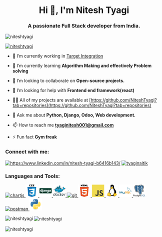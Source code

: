 <h1 align="center">Hi 👋, I'm Nitesh Tyagi</h1>
<h3 align="center">A passionate Full Stack developer from India.</h3>

<p align="left"> <img src="https://komarev.com/ghpvc/?username=niteshtyagi&label=Profile%20views&color=0e75b6&style=flat" alt="niteshtyagi" /> </p>

<p align="left"> <a href="https://github.com/ryo-ma/github-profile-trophy"><img src="https://github-profile-trophy.vercel.app/?username=niteshtyagi" alt="niteshtyagi" /></a> </p>

- 🔭 I’m currently working in [Target Integration](https://targetintegration.com/)

- 🌱 I’m currently learning ****Algorithm Making and effectively Problem solving****

- 👯 I’m looking to collaborate on **Open-source projects.**

- 🤝 I’m looking for help with **Frontend end framework(react)**

- 👨‍💻 All of my projects are available at [https://github.com/NiteshTyagi?tab=repositories](https://github.com/NiteshTyagi?tab=repositories)

- 💬 Ask me about **Python, Django, Odoo, Web development.**

- 📫 How to reach me **tyaginitesh001@gmail.com**

- ⚡ Fun fact ****Gym freak****

<h3 align="left">Connect with me:</h3>
<p align="left">
<a href="https://linkedin.com/in/https://www.linkedin.com/in/nitesh-tyagi-b6416b143/" target="blank"><img align="center" src="https://raw.githubusercontent.com/rahuldkjain/github-profile-readme-generator/master/src/images/icons/Social/linked-in-alt.svg" alt="https://www.linkedin.com/in/nitesh-tyagi-b6416b143/" height="30" width="40" /></a>
<a href="https://instagram.com/tyaginaitik" target="blank"><img align="center" src="https://raw.githubusercontent.com/rahuldkjain/github-profile-readme-generator/master/src/images/icons/Social/instagram.svg" alt="tyaginaitik" height="30" width="40" /></a>
</p>

<h3 align="left">Languages and Tools:</h3>
<p align="left"> <a href="https://www.chartjs.org" target="_blank" rel="noreferrer"> <img src="https://www.chartjs.org/media/logo-title.svg" alt="chartjs" width="40" height="40"/> </a> <a href="https://www.w3schools.com/css/" target="_blank" rel="noreferrer"> <img src="https://raw.githubusercontent.com/devicons/devicon/master/icons/css3/css3-original-wordmark.svg" alt="css3" width="40" height="40"/> </a> <a href="https://www.djangoproject.com/" target="_blank" rel="noreferrer"> <img src="https://raw.githubusercontent.com/devicons/devicon/master/icons/django/django-original.svg" alt="django" width="40" height="40"/> </a> <a href="https://www.docker.com/" target="_blank" rel="noreferrer"> <img src="https://raw.githubusercontent.com/devicons/devicon/master/icons/docker/docker-original-wordmark.svg" alt="docker" width="40" height="40"/> </a> <a href="https://git-scm.com/" target="_blank" rel="noreferrer"> <img src="https://www.vectorlogo.zone/logos/git-scm/git-scm-icon.svg" alt="git" width="40" height="40"/> </a> <a href="https://www.w3.org/html/" target="_blank" rel="noreferrer"> <img src="https://raw.githubusercontent.com/devicons/devicon/master/icons/html5/html5-original-wordmark.svg" alt="html5" width="40" height="40"/> </a> <a href="https://developer.mozilla.org/en-US/docs/Web/JavaScript" target="_blank" rel="noreferrer"> <img src="https://raw.githubusercontent.com/devicons/devicon/master/icons/javascript/javascript-original.svg" alt="javascript" width="40" height="40"/> </a> <a href="https://www.linux.org/" target="_blank" rel="noreferrer"> <img src="https://raw.githubusercontent.com/devicons/devicon/master/icons/linux/linux-original.svg" alt="linux" width="40" height="40"/> </a> <a href="https://www.mysql.com/" target="_blank" rel="noreferrer"> <img src="https://raw.githubusercontent.com/devicons/devicon/master/icons/mysql/mysql-original-wordmark.svg" alt="mysql" width="40" height="40"/> </a> <a href="https://www.postgresql.org" target="_blank" rel="noreferrer"> <img src="https://raw.githubusercontent.com/devicons/devicon/master/icons/postgresql/postgresql-original-wordmark.svg" alt="postgresql" width="40" height="40"/> </a> <a href="https://postman.com" target="_blank" rel="noreferrer"> <img src="https://www.vectorlogo.zone/logos/getpostman/getpostman-icon.svg" alt="postman" width="40" height="40"/> </a> <a href="https://www.python.org" target="_blank" rel="noreferrer"> <img src="https://raw.githubusercontent.com/devicons/devicon/master/icons/python/python-original.svg" alt="python" width="40" height="40"/> </a> </p>

<p><img align="left" src="https://github-readme-stats.vercel.app/api/top-langs?username=niteshtyagi&show_icons=true&locale=en&layout=compact" alt="niteshtyagi" /></p>

<p>&nbsp;<img align="center" src="https://github-readme-stats.vercel.app/api?username=niteshtyagi&show_icons=true&locale=en" alt="niteshtyagi" /></p>

<p><img align="center" src="https://github-readme-streak-stats.herokuapp.com/?user=niteshtyagi&" alt="niteshtyagi" /></p>
